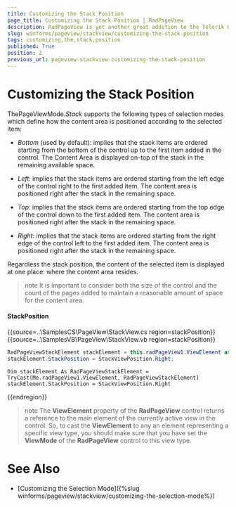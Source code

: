 ```yaml
---
title: Customizing the Stack Position
page_title: Customizing the Stack Position | RadPageView
description: RadPageView is yet another great addition to the Telerik UI for for WinForms suite. As the name implies, this control layouts pages of subcontrols in different views.
slug: winforms/pageview/stackview/customizing-the-stack-position
tags: customizing,the,stack,position
published: True
position: 2
previous_url: pageview-stackview-customizing-the-stack-position
---
```


# Customizing the Stack Position
 
ThePageViewMode.*Stack* supports the following types of selection modes which define how the content area is positioned according to the selected item:

* *Bottom* (used by default): implies that the stack items are ordered starting from the bottom of the control up to the first item added in the control. The Content Area is displayed on-top of the stack in the remaining available space. 

* *Left*: implies that the stack items are ordered starting from the left edge of the control right to the first added item. The content area is positioned right after the stack in the remaining space.

* *Top*: implies that the stack items are ordered starting from the top edge of the control down to the first added item. The content area is positioned right after the stack in the remaining space.

* *Right*: implies that the stack items are ordered starting from the right edge of the control left to the first added item. The content area is positioned right after the stack in the remaining space.
 

Regardless the stack position, the content of the selected item is displayed at one place: where the content area resides.

>note It is important to consider both the size of the control and the count of the pages added to maintain a reasonable amount of space for the content area.
>

#### StackPosition

{{source=..\SamplesCS\PageView\StackView.cs region=stackPosition}} 
{{source=..\SamplesVB\PageView\StackView.vb region=stackPosition}} 

````C#
RadPageViewStackElement stackElement = this.radPageView1.ViewElement as RadPageViewStackElement;
stackElement.StackPosition = StackViewPosition.Right;

````
````VB.NET
Dim stackElement As RadPageViewStackElement = TryCast(Me.radPageView1.ViewElement, RadPageViewStackElement)
stackElement.StackPosition = StackViewPosition.Right

````

{{endregion}} 

>note The **ViewElement** property of the **RadPageView** control returns a reference to the main element of the currently active view in the control. So, to cast the **ViewElement** to any an element representing a specific view type, you should make sure that you have set the **ViewMode** of the **RadPageView** control to this view type.
>

# See Also

* [Customizing the Selection Mode]({%slug winforms/pageview/stackview/customizing-the-selection-mode%})	